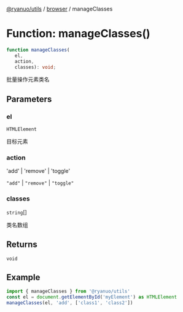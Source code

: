 [@ryanuo/utils](../../index.md) / [browser](../index.md) / manageClasses

# Function: manageClasses()

```ts
function manageClasses(
   el, 
   action, 
   classes): void;
```

批量操作元素类名

## Parameters

### el

`HTMLElement`

目标元素

### action

'add' | 'remove' | 'toggle'

`"add"` | `"remove"` | `"toggle"`

### classes

`string`[]

类名数组

## Returns

`void`

## Example

```ts twoslash
import { manageClasses } from '@ryanuo/utils'
const el = document.getElementById('myElement') as HTMLElement
manageClasses(el, 'add', ['class1', 'class2'])
```
